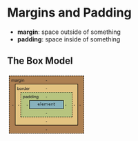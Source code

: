 # Margins and Padding

* **margin**: space outside of something
* **padding**: space inside of something

## The Box Model

![The Box Model](../../images/the-box-model.png)
